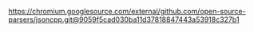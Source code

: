 https://chromium.googlesource.com/external/github.com/open-source-parsers/jsoncpp.git@9059f5cad030ba11d37818847443a53918c327b1

